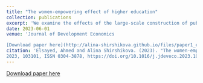 ```yaml
---
title: "The women-empowering effect of higher education"
collection: publications
excerpt: 'We examine the effects of the large-scale construction of public universities in Egypt during the 1960s and 1970s. We found that opening a local university increased the likelihood of obtaining higher education degrees and had long-lasting positive effects on the labour market and marriage outcomes, particularly for women. We give insights on internal migration as a channel and show that migration prior to the university enrollment age decreased while migration after that age increased as an outcome of university construction. Local universities reduced men’s migration for study and women’s migration for early marriage. The paper highlights the importance of increasing access to higher education for positive social and labour outcomes, especially for women.'
date: 2023-06-01
venue: 'Journal of Development Economics

[Download paper here](http://alina-shirshikova.github.io/files/paper1_education.pdf)'
citation: 'Elsayed, Ahmed and Alina Shirshikova. (2023). "The women-empowering effect of higher education" <i>Journal of Development Economics</i>. Volume 163,
2023, 103101, ISSN 0304-3878, https://doi.org/10.1016/j.jdeveco.2023.103101.'
---
```


[Download paper here](http://alina-shirshikova.github.io/files/paper1_education.pdf)

